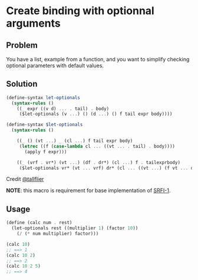 # Create binding with optionnal arguments

## Problem

You have a list, example from a function, and you want to simplify checking optional parameters with default values.

## Solution

```scheme
(define-syntax let-optionals
  (syntax-rules ()
    ((_ expr ((v d) ... . tail) . body)
     ($let-optionals (v ...) () (d ...) () f tail expr body))))

(define-syntax $let-optionals
  (syntax-rules ()

    ((_ () (vt ...) _ (cl ...) f tail expr body)
     (letrec ((f (case-lambda cl ... ((vt ... . tail) . body))))
       (apply f expr)))

    ((_ (vrf . vr*) (vt ...) (df . dr*) (cl ...) f . tailexprbody)
     ($let-optionals vr* (vt ... vrf) dr* (cl ... ((vt ...) (f vt ... df))) f . tailexprbody))))
```

Credit [@tallflier](https://www.reddit.com/user/tallflier/)

**NOTE**: this macro is requirement for base implementation of [SRFI-1](https://github.com/scheme-requests-for-implementation/srfi-1).

## Usage

```scheme
(define (calc num . rest)
  (let-optionals rest ((multiplier 1) (factor 10))
    (/ (* num multiplier) factor)))

(calc 10)
;; ==> 1
(calc 10 2)
;; ==> 2
(calc 10 2 5)
;; ==> 4
```